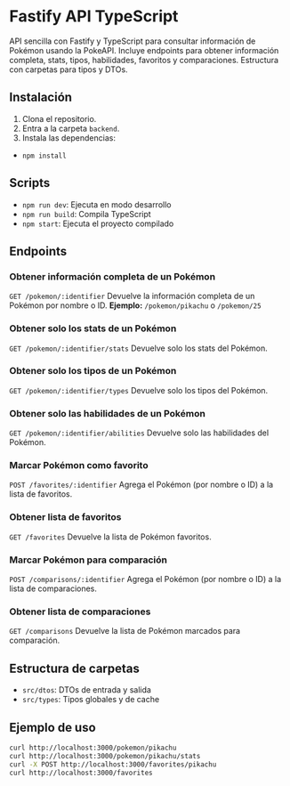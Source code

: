 
# Fastify API TypeScript

API sencilla con Fastify y TypeScript para consultar información de Pokémon usando la PokeAPI. Incluye endpoints para obtener información completa, stats, tipos, habilidades, favoritos y comparaciones. Estructura con carpetas para tipos y DTOs.

## Instalación

1. Clona el repositorio.
2. Entra a la carpeta `backend`.
3. Instala las dependencias:

- `npm install`

## Scripts

- `npm run dev`: Ejecuta en modo desarrollo
- `npm run build`: Compila TypeScript
- `npm start`: Ejecuta el proyecto compilado

## Endpoints

### Obtener información completa de un Pokémon

`GET /pokemon/:identifier`
Devuelve la información completa de un Pokémon por nombre o ID.
**Ejemplo:** `/pokemon/pikachu` o `/pokemon/25`

### Obtener solo los stats de un Pokémon

`GET /pokemon/:identifier/stats`
Devuelve solo los stats del Pokémon.

### Obtener solo los tipos de un Pokémon

`GET /pokemon/:identifier/types`
Devuelve solo los tipos del Pokémon.

### Obtener solo las habilidades de un Pokémon

`GET /pokemon/:identifier/abilities`
Devuelve solo las habilidades del Pokémon.

### Marcar Pokémon como favorito

`POST /favorites/:identifier`
Agrega el Pokémon (por nombre o ID) a la lista de favoritos.

### Obtener lista de favoritos

`GET /favorites`
Devuelve la lista de Pokémon favoritos.

### Marcar Pokémon para comparación

`POST /comparisons/:identifier`
Agrega el Pokémon (por nombre o ID) a la lista de comparaciones.

### Obtener lista de comparaciones

`GET /comparisons`
Devuelve la lista de Pokémon marcados para comparación.

## Estructura de carpetas

- `src/dtos`: DTOs de entrada y salida
- `src/types`: Tipos globales y de cache

## Ejemplo de uso

```bash
curl http://localhost:3000/pokemon/pikachu
curl http://localhost:3000/pokemon/pikachu/stats
curl -X POST http://localhost:3000/favorites/pikachu
curl http://localhost:3000/favorites
```
